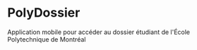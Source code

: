 PolyDossier
===========

Application mobile pour accéder au dossier étudiant de l'École Polytechnique de Montréal
